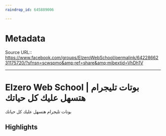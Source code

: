 ```yaml
---
raindrop_id: 645889006

---
```


# Metadata
Source URL:: https://www.facebook.com/groups/ElzeroWebSchool/permalink/6422866231175720/?sfnsn=scwspmo&amp;ref=share&amp;mibextid=VhDh1V


---
# Elzero Web School | بوتات تليجرام هتسهل عليك كل حياتك

بوتات تليجرام هتسهل عليك كل حياتك

## Highlights
